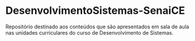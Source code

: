 # DesenvolvimentoSistemas-SenaiCE
Repositório destinado aos conteúdos que são apresentados em sala de aula nas unidades curriculares do curso de Desenvolvimento de Sistemas.
